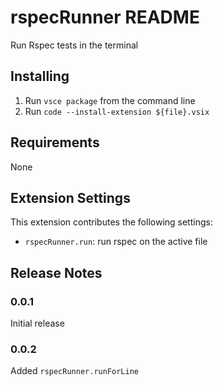 # rspecRunner README

Run Rspec tests in the terminal

## Installing

1. Run `vsce package` from the command line
2. Run `code --install-extension ${file}.vsix`

## Requirements

None

## Extension Settings

This extension contributes the following settings:

* `rspecRunner.run`: run rspec on the active file


## Release Notes

### 0.0.1

Initial release

### 0.0.2

Added `rspecRunner.runForLine`